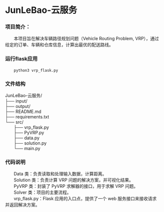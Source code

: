 # JunLeBao-云服务
### 项目简介：
&emsp;&emsp;本项目旨在解决车辆路径规划问题（Vehicle Routing Problem, VRP），通过给定的订单、车辆和仓库信息，计算出最优的配送路线。
### 运行flask应用
&emsp;&emsp;`python3 vrp_flask.py`
### 文件结构
JunLeBao-云服务/\
├── input/                   \
├── output/                  \
├── README.md                \
├── requirements.txt         \
└── src/                     \
&emsp;&emsp;├── vrp_flask.py       \
&emsp;&emsp;├── PyVRP.py             \
&emsp;&emsp;├── data.py               \
&emsp;&emsp;├── solution.py          \
&emsp;&emsp;└── main.py    

### 代码说明
&emsp;&emsp;Data 类：负责读取和处理输入数据，计算距离。\
&emsp;&emsp;Solution 类：负责计算 VRP 问题的解决方案，并可视化结果。\
&emsp;&emsp;PyVRP 类：封装了 PyVRP 求解器的接口，用于求解 VRP 问题。\
&emsp;&emsp;Solver 类：项目的主要流程。\
&emsp;&emsp;vrp_flask.py：Flask 应用的入口点，提供了一个 web 服务接口来接收请求并返回解决方案。
